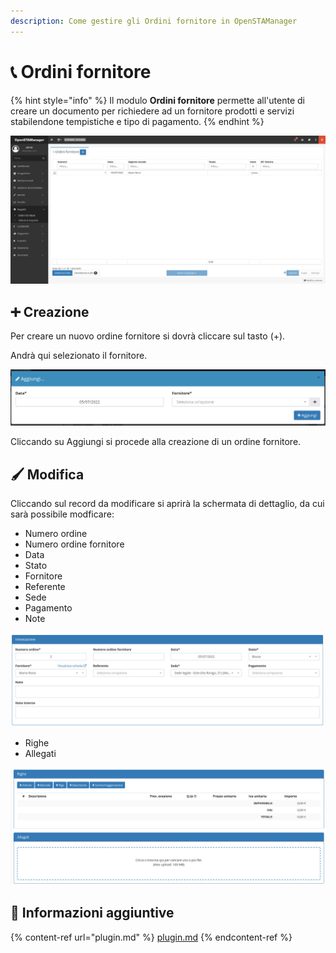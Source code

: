 ```yaml
---
description: Come gestire gli Ordini fornitore in OpenSTAManager
---
```


# 📞 Ordini fornitore

{% hint style="info" %}
Il modulo **Ordini fornitore** permette all'utente di creare un documento per richiedere ad un fornitore prodotti e servizi stabilendone tempistiche e tipo di pagamento.
{% endhint %}

![](<../../../../.gitbook/assets/image (147).png>)

## ➕ Creazione

Per creare un nuovo ordine fornitore si dovrà cliccare sul tasto (+).

Andrà qui selezionato il fornitore.

![](<../../../../.gitbook/assets/image (115).png>)

Cliccando su Aggiungi si procede alla creazione di un ordine fornitore.

## 🖌️ Modifica

Cliccando sul record da modificare si aprirà la schermata di dettaglio, da cui sarà possibile modficare:

* Numero ordine
* Numero ordine fornitore
* Data
* Stato
* Fornitore
* Referente
* Sede
* Pagamento
* Note

![](<../../../../.gitbook/assets/image (142).png>)

* Righe
* Allegati

![](<../../../../.gitbook/assets/image (333).png>)

## 🔽 Informazioni aggiuntive

{% content-ref url="plugin.md" %}
[plugin.md](plugin.md)
{% endcontent-ref %}
